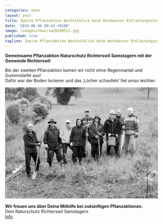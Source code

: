 ```yaml
---
categories: news
layout: post
title: Zweite Pflanzaktion Bachtelblick beim Hochwasser Entlastungsstollen Chrummbächli 
date: '2019-06-06 09:42 +0100'
image: /images/news/sw20190511.jpg
published: true
tagline: Zweite Pflanzaktion Bachtelblick beim Hochwasser Entlastungsstollen Chrummbächli 
---
```


**Gemeinsame Pflanzaktion Naturschutz Richterswil Samstagern mit der Gemeinde Richterswil**   


Bei der zweiten Pflanzaktion kamen wir nicht ohne Regenmantel und Gummistiefel aus!  
Dafür war der Boden lockerer und das ‚Löcher schaufeln‘ fiel umso leichter.  
  

<img class="float-left mr-20" src="/images/news/sw20190511.jpg" />  
  
**Wir freuen uns über Deine Mithilfe bei zukünftigen Pflanzaktionen.**  
Dein Naturschutz Richterswil Samstagern  
[Info](mailto:info@naturschutz-r-s.ch)
